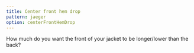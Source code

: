 ```yaml
---
title: Center front hem drop
pattern: jaeger
option: centerFrontHemDrop
---
```


How much do you want the front of your jacket to be longer/lower than the back?

